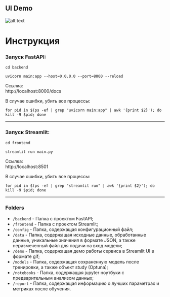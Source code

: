 ## UI Demo
![alt text](demo/example.gif?raw=true)

# Инструкция

### Запуск FastAPI:

`cd backend`

`uvicorn main:app --host=0.0.0.0 --port=8000 --reload`

Ссылка:         
http://localhost:8000/docs

В случае ошибки, убить все процессы:

`for pid in $(ps -ef | grep "uvicorn main:app" | awk '{print $2}'); do kill -9 $pid; done`
___

### Запуск Streamlit:

`cd frontend`

`streamlit run main.py`

Ссылка:           
http://localhost:8501 

В случае ошибки, убить все процессы:

`for pid in $(ps -ef | grep "streamlit run" | awk '{print $2}'); do kill -9 $pid; done`

___
### Folders
- `/backend` - Папка с проектом FastAPI;
- `/frontend` - Папка с проектом Streamlit;
- `/config` - Папка, содержащая конфигурационный файл;
- `/data` - Папка, содержащая исходные данные, обработанные данные, уникальные значения в формате JSON, а также неразмеченный файл для подачи на вход модели;
- `/demo` - Папка, содержащая демо работы сервиса в Streamlit UI в формате gif;
- `/models` - Папка, содержащая сохраненную модель после тренировки, а также объект study (Optuna);
- `/notebooks` - Папка, содержащая jupyter ноутбуки с предварительным анализом данных;
- `/report` - Папка, содержащая информацию о лучших параметрах и метриках после обучения.
